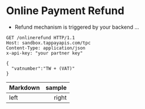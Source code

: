 # Online Payment Refund
- Refund mechanism is triggered by your backend ...

```http
GET /onlinerefund HTTP/1.1
Host: sandbox.tappayapis.com/tpc
Content-Type: application/json
x-api-key: "your partner key"

{
  "vatnumber":"TW + (VAT)"
}

```




Markdown   | sample
:----------|------:
left       |right
